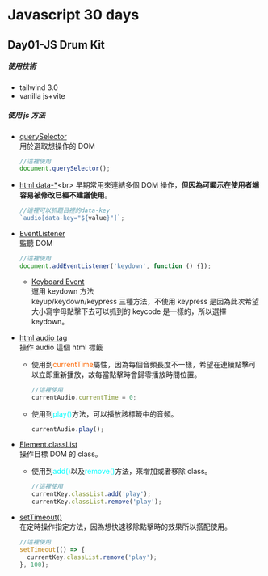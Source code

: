# Javascript 30 days

## Day01-JS Drum Kit

##### 使用技術

- tailwind 3.0
- vanilla js+vite

##### 使用 js 方法

- [querySelector](https://developer.mozilla.org/zh-TW/docs/Web/API/Document/querySelector)<br>
  用於選取想操作的 DOM
  ```js
  //這裡使用
  document.querySelector();
  ```
- [html data-\*](https://developer.mozilla.org/zh-TW/docs/Web/HTML/Global_attributes/data-*)<br>
  早期常用來連結多個 DOM 操作，**但因為可顯示在使用者端容易被修改已經不建議使用**。

  ```js
  //這裡可以抓題目裡的data-key
  `audio[data-key="${value}"]`;
  ```

- [EventListener](https://developer.mozilla.org/zh-TW/docs/Web/API/EventListener)<br>
  監聽 DOM

  ```js
  //這裡使用
  document.addEventListener('keydown', function () {});
  ```

  - [Keyboard Event](https://developer.mozilla.org/zh-TW/docs/Web/API/KeyboardEvent)<br>
    運用 keydown 方法<br>
    keyup/keydown/keypress 三種方法，不使用 keypress 是因為此次希望大小寫字母點擊下去可以抓到的 keycode 是一樣的，所以選擇 keydown。

- [html audio tag](https://developer.mozilla.org/zh-CN/docs/Web/HTML/Element/audio)<br>
  操作 audio 這個 html 標籤

  - 使用到<font color=#FF6600>currentTime</font>屬性，因為每個音頻長度不一樣，希望在連續點擊可以立即重新播放，故每當點擊時會歸零播放時間位置。

    ```js
    //這裡使用
    currentAudio.currentTime = 0;
    ```

  - 使用到<font color=#00ffff>play()</font>方法，可以播放該標籤中的音頻。

    ```js
    currentAudio.play();
    ```

- [Element.classList](https://developer.mozilla.org/zh-TW/docs/Web/API/Element/classList)<br>
  操作目標 DOM 的 class。

  - 使用到<font color=#00ffff>add()</font>以及<font color=#00ffff>remove()</font>方法，來增加或者移除 class。

    ```js
    //這裡使用
    currentKey.classList.add('play');
    currentKey.classList.remove('play');
    ```

- [setTimeout()](https://developer.mozilla.org/zh-CN/docs/Web/API/setTimeout)<br>
  在定時操作指定方法，因為想快速移除點擊時的效果所以搭配使用。

  ```js
  //這裡使用
  setTimeout(() => {
    currentKey.classList.remove('play');
  }, 100);
  ```
